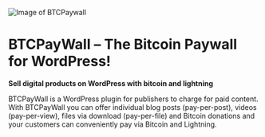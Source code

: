 ![Image of BTCPaywall](https://btcpaywall.com/wp-content/uploads/2021/07/BTCPayWall-Logo-lang.jpg)


# BTCPayWall – The Bitcoin Paywall for WordPress!

**Sell digital products on WordPress with bitcoin and lightning**


BTCPayWall is a WordPress plugin for publishers to charge for paid content.
With BTCPayWall you can offer individual blog posts (pay-per-post), videos (pay-per-view), files via download (pay-per-file) and Bitcoin donations and your customers can conveniently pay via Bitcoin and Lightning.
